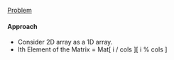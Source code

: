 [Problem](https://www.geeksforgeeks.org/sort-the-given-matrix-memory-efficient-approach/)

#### Approach
* Consider 2D array as a 1D array.
* Ith Element of the Matrix = Mat[ i / cols ][ i % cols ]  


```java

```